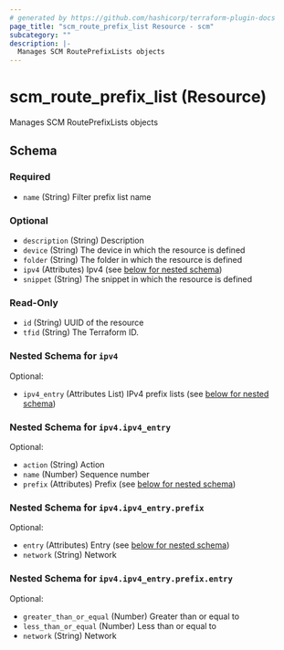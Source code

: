 ```yaml
---
# generated by https://github.com/hashicorp/terraform-plugin-docs
page_title: "scm_route_prefix_list Resource - scm"
subcategory: ""
description: |-
  Manages SCM RoutePrefixLists objects
---
```


# scm_route_prefix_list (Resource)

Manages SCM RoutePrefixLists objects



<!-- schema generated by tfplugindocs -->
## Schema

### Required

- `name` (String) Filter prefix list name

### Optional

- `description` (String) Description
- `device` (String) The device in which the resource is defined
- `folder` (String) The folder in which the resource is defined
- `ipv4` (Attributes) Ipv4 (see [below for nested schema](#nestedatt--ipv4))
- `snippet` (String) The snippet in which the resource is defined

### Read-Only

- `id` (String) UUID of the resource
- `tfid` (String) The Terraform ID.

<a id="nestedatt--ipv4"></a>
### Nested Schema for `ipv4`

Optional:

- `ipv4_entry` (Attributes List) IPv4 prefix lists (see [below for nested schema](#nestedatt--ipv4--ipv4_entry))

<a id="nestedatt--ipv4--ipv4_entry"></a>
### Nested Schema for `ipv4.ipv4_entry`

Optional:

- `action` (String) Action
- `name` (Number) Sequence number
- `prefix` (Attributes) Prefix (see [below for nested schema](#nestedatt--ipv4--ipv4_entry--prefix))

<a id="nestedatt--ipv4--ipv4_entry--prefix"></a>
### Nested Schema for `ipv4.ipv4_entry.prefix`

Optional:

- `entry` (Attributes) Entry (see [below for nested schema](#nestedatt--ipv4--ipv4_entry--prefix--entry))
- `network` (String) Network

<a id="nestedatt--ipv4--ipv4_entry--prefix--entry"></a>
### Nested Schema for `ipv4.ipv4_entry.prefix.entry`

Optional:

- `greater_than_or_equal` (Number) Greater than or equal to
- `less_than_or_equal` (Number) Less than or equal to
- `network` (String) Network
